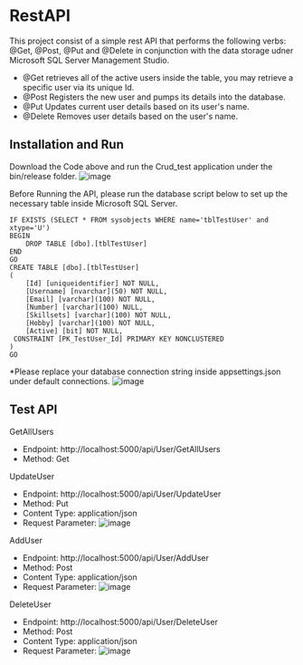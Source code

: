 # RestAPI
This project consist of a simple rest API that performs the following verbs: @Get, @Post, @Put and @Delete 
in conjunction with the data storage udner Microsoft SQL Server Management Studio.
- @Get retrieves all of the active users inside the table, you may retrieve a specific user via its unique Id.
- @Post Registers the new user and pumps its details into the database.
- @Put Updates current user details based on its user's name.
- @Delete Removes user details based on the user's name.

## Installation and Run
Download the Code above and run the Crud_test application under the bin/release folder.
![image](https://github.com/L0ucas/RestAPI/assets/50651727/549b5cf5-cfea-4c76-b188-c2c1690317a8)

Before Running the API, please run the database script below to set up the necessary table inside Microsoft SQL Server.
```
IF EXISTS (SELECT * FROM sysobjects WHERE name='tblTestUser' and xtype='U')
BEGIN
	DROP TABLE [dbo].[tblTestUser]
END
GO
CREATE TABLE [dbo].[tblTestUser]
(
	[Id] [uniqueidentifier] NOT NULL,
	[Username] [nvarchar](50) NOT NULL,
	[Email] [varchar](100) NOT NULL,
	[Number] [varchar](100) NULL,
	[Skillsets] [varchar](100) NOT NULL,
	[Hobby] [varchar](100) NOT NULL,
	[Active] [bit] NOT NULL,
 CONSTRAINT [PK_TestUser_Id] PRIMARY KEY NONCLUSTERED 
)
GO
```
*Please replace your database connection string inside appsettings.json under default connections.
![image](https://github.com/L0ucas/RestAPI/assets/50651727/4b49128b-88a0-4025-8d9f-935a2c35ce5c)

## Test API
GetAllUsers
- Endpoint: http://localhost:5000/api/User/GetAllUsers
- Method: Get

UpdateUser
- Endpoint: http://localhost:5000/api/User/UpdateUser
- Method: Put
- Content Type: application/json
- Request Parameter:
  ![image](https://github.com/L0ucas/RestAPI/assets/50651727/c36de655-7180-4b61-80b1-101f048e27bb)

AddUser
- Endpoint: http://localhost:5000/api/User/AddUser
- Method: Post
- Content Type: application/json
- Request Parameter:
  ![image](https://github.com/L0ucas/RestAPI/assets/50651727/c36de655-7180-4b61-80b1-101f048e27bb)

DeleteUser
- Endpoint: http://localhost:5000/api/User/DeleteUser
- Method: Post
- Content Type: application/json
- Request Parameter:
  ![image](https://github.com/L0ucas/RestAPI/assets/50651727/4ef8bdbc-9324-442a-b036-4b0ab58165a1)

